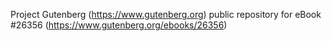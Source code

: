 Project Gutenberg (https://www.gutenberg.org) public repository for eBook #26356 (https://www.gutenberg.org/ebooks/26356)
